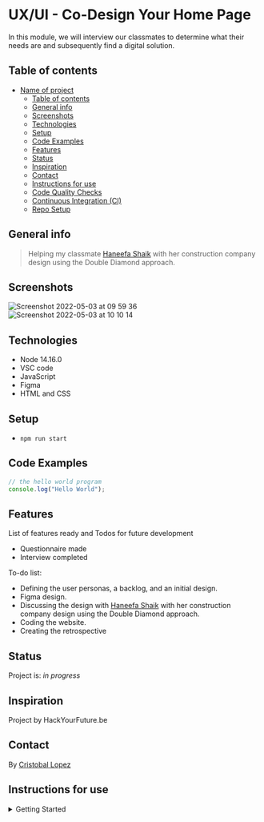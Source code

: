 # UX/UI - Co-Design Your Home Page

In this module, we will interview our classmates to determine what their needs are and subsequently find a digital solution. 

## Table of contents

- [Name of project](#name-of-project)
  - [Table of contents](#table-of-contents)
  - [General info](#general-info)
  - [Screenshots](#screenshots)
  - [Technologies](#technologies)
  - [Setup](#setup)
  - [Code Examples](#code-examples)
  - [Features](#features)
  - [Status](#status)
  - [Inspiration](#inspiration)
  - [Contact](#contact)
  - [Instructions for use](#instructions-for-use)
  - [Code Quality Checks](#code-quality-checks)
  - [Continuous Integration (CI)](#continuous-integration-ci)
  - [Repo Setup](#repo-setup)

## General info

> Helping my classmate [Haneefa Shaik](https://github.com/Haneefa-Shaik) with her construction company design using the Double Diamond approach.

## Screenshots
![Screenshot 2022-05-03 at 09 59 36](https://user-images.githubusercontent.com/97364283/166421066-006891e6-4b20-4ae1-ab70-1b0f65ecb36c.png)
![Screenshot 2022-05-03 at 10 10 14](https://user-images.githubusercontent.com/97364283/166422161-b6e87101-7791-4f73-8c0b-bae17477191a.png)


## Technologies

- Node 14.16.0
- VSC code
- JavaScript
- Figma
- HTML and CSS

## Setup

- `npm run start`

## Code Examples

```js
// the hello world program
console.log("Hello World");
```

## Features

List of features ready and Todos for future development

- Questionnaire made 
- Interview completed

To-do list:

- Defining the user personas, a backlog, and an initial design.
- Figma design.
- Discussing the design with [Haneefa Shaik](https://github.com/Haneefa-Shaik) with her construction company design using the Double Diamond approach.
- Coding the website.
- Creating the retrospective

## Status

Project is: _in progress_

## Inspiration

Project by HackYourFuture.be

## Contact

By [Cristobal Lopez](https://github.com/cristobal-lopez)

## Instructions for use

<details>
  <summary>Getting Started</summary>

<!-- a guide to using this repository -->

1. `git clone git@github.com:HackYourFutureBelgium/template-markdown.git`
2. `cd template-markdown`
3. `npm install`

## Code Quality Checks

- `npm run format`: Makes sure all the code in this repository is well-formatted
  (looks good).
- `npm run lint:ls`: Checks to make sure all folder and file names match the
  repository conventions.
- `npm run lint:md`: Will lint all of the Markdown files in this repository.
- `npm run lint:css`: Will lint all of the CSS files in this repository.
- `npm run validate:html`: Validates all HTML files in your project.
- `npm run spell-check`: Goes through all the files in this repository looking
  for words it doesn't recognize. Just because it says something is a mistake
  doesn't mean it is! It doesn't know every word in the world. You can add new
  correct words to the [./.cspell.json](./.cspell.json) file so they won't cause
  an error.
- `npm run accessibility -- ./path/to/file.html`: Runs an accessibility analysis
  on all HTML files in the given path and writes the report to
  `/accessibility_report`

## Continuous Integration (CI)

When you open a PR to `main`/`master` in your repository, GitHub will
automatically do a linting check on the code in this repository, you can see
this in the[./.github/workflows/lint.yml](./.github/workflows/lint.yml) file.

If the linting fails, you will not be able to merge the PR. You can double check
that your code will pass before pushing by running the code quality scripts
locally.

## Repo Setup

- Give each member _write_ access to the repo (if it's a group project)
- Turn on GitHub Pages and put a link to your website in the repo's description
- Turn on GitHub Actions
- in the _Branches_ section of your repo's settings make sure:
  - The repository
    [requires a review](https://github.blog/2018-03-23-require-multiple-reviewers/)
    before pull requests can be merged.
  - The `master`/`main` branch must "_Require status checks to pass before
    merging_"
  - The `master`/`main` branch must "_Require require branches to be up to date
    before merging_"

</details>
